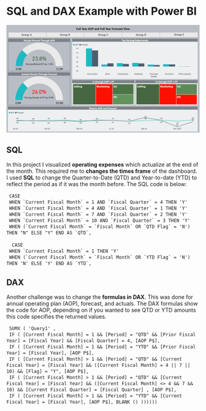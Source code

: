 # SQL and DAX Example with Power BI
![](/images/OPEX1.png)

## SQL
In this project I visualized **operating expenses** which actualize at the end of the month. 
This required me to **changes the times frame** of the dashboard.
I used **SQL** to change the Quarter-to-Date (QTD) and Year-to-date (YTD) to reflect the period as if it was the month before.
The SQL code is below:

     CASE
     WHEN `Current Fiscal Month` = 1 AND `Fiscal Quarter` = 4 THEN 'Y'  
     WHEN `Current Fiscal Month` = 4 AND `Fiscal Quarter` = 1 THEN 'Y' 
     WHEN `Current Fiscal Month` = 7 AND `Fiscal Quarter` = 2 THEN 'Y' 
     WHEN `Current Fiscal Month` = 10 AND `Fiscal Quarter` = 3 THEN 'Y' 
     WHEN (`Current Fiscal Month` = `Fiscal Month` OR `QTD Flag` = 'N') THEN "N" ELSE "Y" END AS `QTD`,

      CASE
     WHEN `Current Fiscal Month` = 1 THEN 'Y'  
     WHEN (`Current Fiscal Month` = `Fiscal Month` OR `YTD Flag` = 'N') THEN 'N' ELSE 'Y' END AS `YTD`,

## DAX
Another challenge was to change the **formulas in DAX**.
This was done for annual operating plan (AOP), forecast, and actuals.
The DAX formulas show the code for AOP, depending on if you wanted to see QTD or YTD amounts this code specifies the returned values.


     SUMX ( 'Query1' ,
     IF ( [Current Fiscal Month] = 1 && [Period] = "QTD" && [Prior Fiscal Year] = [Fiscal Year] && [Fiscal Quarter] = 4, [AOP P$],
     IF ( [Current Fiscal Month] = 1 && [Period] = "YTD" && [Prior Fiscal Year] = [Fiscal Year], [AOP P$],
     IF ( [Current Fiscal Month] > 1 && [Period] = "QTD" && [Current Fiscal Year] = [Fiscal Year] && ([Current Fiscal Month] = 4 || 7 || 10) && [Flag] = "Y", [AOP P$],
     IF ( [Current Fiscal Month] > 1 && [Period] = "QTD" && [Current Fiscal Year] = [Fiscal Year] && ([Current Fiscal Month] <> 4 && 7 && 10) && [Current Fiscal Quarter] = [Fiscal Quarter] , [AOP P$],
     IF ( [Current Fiscal Month] > 1 && [Period] = "YTD" && [Current Fiscal Year] = [Fiscal Year], [AOP P$], BLANK () ))))))
